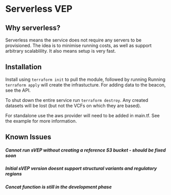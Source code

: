 # Serverless VEP

## Why serverless?
Serverless means the service does not require any servers to be provisioned. The
idea is to minimise running costs, as well as support arbitrary scalablility. It
also means setup is very fast.

## Installation
Install using `terraform init` to pull the module, followed by running
Running `terraform apply` will create the infrastucture.
For adding data to the beacon, see the API.

To shut down the entire service run `terraform destroy`. Any created datasets
will be lost (but not the VCFs on which they are based).

For standalone use the aws provider will need to be added in main.tf. See the
example for more information.

## Known Issues
##### Cannot run sVEP without creating a reference S3 bucket - should be fixed soon
##### Initial sVEP version doesnt support structural variants and regulatory regions
##### Concat function is still in the development phase
